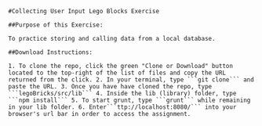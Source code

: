 `#Collecting User Input Lego Blocks Exercise`

`##Purpose of this Exercise:`

`To practice storing and calling data from a local database.`

`##Download Instructions:`

`1. To clone the repo, click the green "Clone or Download" button located to the top-right of the list of files and copy the URL returned from the click.
2. In your terminal, type ```git clone``` and paste the URL.
3. Once you have have cloned the repo, type ```legoBricks/src/lib```
4. Inside the lib (library) folder, type ```npm install```
5. To start grunt, type ```grunt``` while remaining in your lib folder.
6. Enter```ttp://localhost:8080/``` into your browser's url bar in order to access the assignment.`

